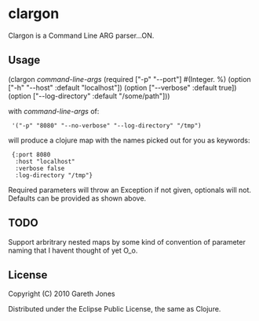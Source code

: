 # clargon

Clargon is a Command Line ARG parser...ON. 

## Usage

   (clargon *command-line-args*
     (required ["-p" "--port"] #(Integer. %)
     (option ["-h" "--host" :default "localhost"])
     (option ["--verbose" :default true])
     (option ["--log-directory" :default "/some/path"]))

with *command-line-args* of:

     '("-p" "8080" "--no-verbose" "--log-directory" "/tmp")

will produce a clojure map with the names picked out for you as keywords:

     {:port 8080
      :host "localhost"
      :verbose false
      :log-directory "/tmp"}

Required parameters will throw an Exception if not given, optionals
will not. Defaults can be provided as shown above.

## TODO

Support arbritrary nested maps by some kind of convention of parameter
naming that I havent thought of yet O_o.

## License

Copyright (C) 2010 Gareth Jones

Distributed under the Eclipse Public License, the same as Clojure.
